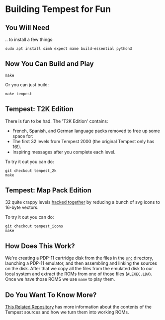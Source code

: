 # Building Tempest for Fun

## You Will Need
.. to install a few things:
```
sudo apt install simh expect mame build-essential python3
```

## Now You Can Build and Play
```
make
```

Or you can just build:
```
make tempest
```

## Tempest: T2K Edition
There is fun to be had. The 'T2K Edition' contains:
* French, Spanish, and German language packs removed to free up some space for:
* The first 32 levels from Tempest 2000 (the original Tempest only has 16!).
* Inspiring messages after you complete each level.

To try it out you can do:

```
git checkout tempest_2k
make
```

## Tempest: Map Pack Edition
32 quite crappy levels [hacked together](https://github.com/mwenge/tempest/blob/master/notebooks/Vectorize%20Images.ipynb) by
reducing a bunch of svg icons to 16-byte vectors. 

To try it out you can do:

```
git checkout tempest_icons
make
```

## How Does This Work?
We're creating a PDP-11 cartridge disk from the files in the [`src`](./src) directory, launching
a PDP-11 emulator, and then assembling and linking the sources on the disk. After that we copy
all the files from the emulated disk to our local system and extract the ROMs from one of those files (`ALEXEC.LDA`).
Once we have those ROMS we use `mame` to play them.

## Do You Want To Know More?
[This Related Repository](https://github.com/mwenge/tempest) has more information about the contents of the 
Tempest sources and how we turn them into working ROMs.
